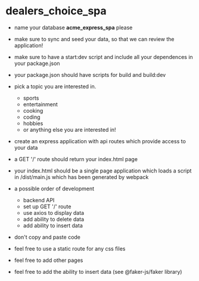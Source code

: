 # dealers_choice_spa


- name your database **acme_express_spa** please
- make sure to sync and seed your data, so that we can review the application!
- make sure to have a start:dev script and include all your dependences in your package.json
- your package.json should have scripts for build and build:dev

- pick a topic you are interested in.
  - sports
  - entertainment
  - cooking
  - coding
  - hobbies
  - or anything else you are interested in!
- create an express application with api routes which provide access to your data
- a GET '/' route should return your index.html page
- your index.html should be a single page application which loads a script in /dist/main.js which has been generated by webpack

- a possible order of development
  - backend API
  - set up GET '/' route
  - use axios to display data
  - add ability to delete data
  - add ability to insert data


- don't copy and paste code

- feel free to use a static route for any css files
- feel free to add other pages
- feel free to add the ability to insert data (see @faker-js/faker library)
